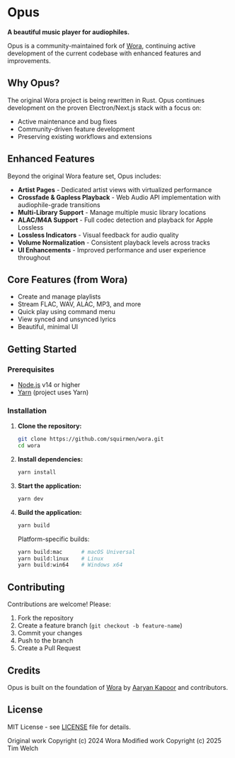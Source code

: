 # Opus

**A beautiful music player for audiophiles.**

Opus is a community-maintained fork of [Wora](https://github.com/hiaaryan/wora), continuing active development of the current codebase with enhanced features and improvements.

## Why Opus?

The original Wora project is being rewritten in Rust. Opus continues development on the proven Electron/Next.js stack with a focus on:

- Active maintenance and bug fixes
- Community-driven feature development
- Preserving existing workflows and extensions

## Enhanced Features

Beyond the original Wora feature set, Opus includes:

- **Artist Pages** - Dedicated artist views with virtualized performance
- **Crossfade & Gapless Playback** - Web Audio API implementation with audiophile-grade transitions
- **Multi-Library Support** - Manage multiple music library locations
- **ALAC/M4A Support** - Full codec detection and playback for Apple Lossless
- **Lossless Indicators** - Visual feedback for audio quality
- **Volume Normalization** - Consistent playback levels across tracks
- **UI Enhancements** - Improved performance and user experience throughout

## Core Features (from Wora)

- Create and manage playlists
- Stream FLAC, WAV, ALAC, MP3, and more
- Quick play using command menu
- View synced and unsynced lyrics
- Beautiful, minimal UI

## Getting Started

### Prerequisites

- [Node.js](https://nodejs.org/) v14 or higher
- [Yarn](https://yarnpkg.com/) (project uses Yarn)

### Installation

1. **Clone the repository:**

   ```sh
   git clone https://github.com/squirmen/wora.git
   cd wora
   ```

2. **Install dependencies:**

   ```sh
   yarn install
   ```

3. **Start the application:**

   ```sh
   yarn dev
   ```

4. **Build the application:**

   ```sh
   yarn build
   ```

   Platform-specific builds:
   ```sh
   yarn build:mac      # macOS Universal
   yarn build:linux    # Linux
   yarn build:win64    # Windows x64
   ```

## Contributing

Contributions are welcome! Please:

1. Fork the repository
2. Create a feature branch (`git checkout -b feature-name`)
3. Commit your changes
4. Push to the branch
5. Create a Pull Request

## Credits

Opus is built on the foundation of [Wora](https://github.com/hiaaryan/wora) by [Aaryan Kapoor](https://github.com/hiaaryan) and contributors.

## License

MIT License - see [LICENSE](LICENSE) file for details.

Original work Copyright (c) 2024 Wora
Modified work Copyright (c) 2025 Tim Welch

